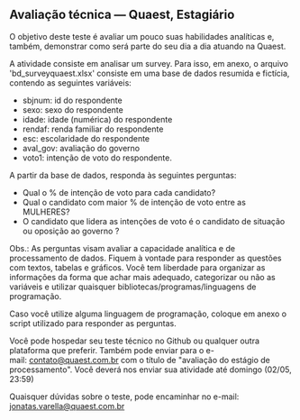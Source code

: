 ## Avaliação técnica — Quaest, Estagiário

O objetivo deste teste é avaliar um pouco suas habilidades analíticas e, também, demonstrar como será parte do seu dia a dia atuando na Quaest.  

A atividade consiste em analisar um survey. Para isso, em anexo, o arquivo 'bd_surveyquaest.xlsx' consiste em uma base de dados resumida e fictícia, contendo as seguintes variáveis: 

  - sbjnum: id do respondente
  - sexo: sexo do respondente
  - idade: idade (numérica) do respondente
  - rendaf: renda familiar do respondente
  - esc: escolaridade do respondente
  - aval_gov: avaliação do governo
  - voto1: intenção de voto do respondente.

A partir da base de dados, responda às seguintes perguntas:

  - Qual o % de intenção de voto para cada candidato?
  - Qual o candidato com maior % de intenção de voto entre as MULHERES?
  - O candidato que lidera as intenções de voto é o candidato de situação ou oposição ao governo ?

Obs.: As perguntas visam avaliar a capacidade analítica e de processamento de dados. Fiquem à vontade para responder as questões com textos, tabelas e gráficos. 
Você tem liberdade para organizar as informações da forma que achar mais adequado, categorizar ou não as variáveis e utilizar quaisquer bibliotecas/programas/linguagens de programação. 

Caso você utilize alguma linguagem de programação, coloque em anexo o script utilizado para responder as perguntas. 

Você pode hospedar seu teste técnico no Github ou qualquer outra plataforma que preferir. Também pode enviar para o e-mail: contato@quaest.com.br com o título de "avaliação do estágio de processamento". Você deverá nos enviar sua atividade até domingo (02/05, 23:59)

Quaisquer dúvidas sobre o teste, pode encaminhar no e-mail: jonatas.varella@quaest.com.br
